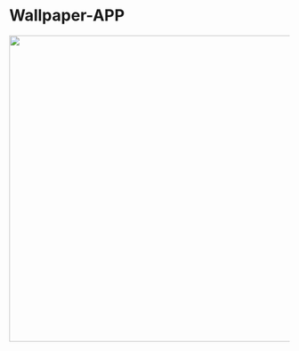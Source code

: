 # Wallpaper-APP
<p float="left">
<img src="https://user-images.githubusercontent.com/72120614/117560950-4d3de280-b047-11eb-9bb9-d59ca9aeb8da.png" width="1000" height="550" />
